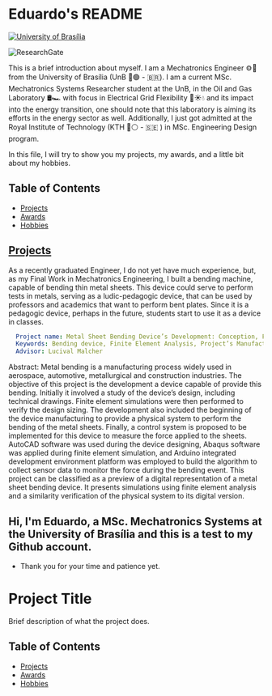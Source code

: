 # Eduardo's README

[![University of Brasília](https://example.com/unb_logo.png)](https://www.unb.br)



![ResearchGate](https://img.shields.io/badge/ResearchGate-00CCBB?style=for-the-badge&logo=ResearchGate&logoColor=white)


This is a brief introduction about myself. I am a Mechatronics Engineer ⚙️🔌 from the University of Brasília (UnB 🔵🟢 - 🇧🇷). I am a current MSc. Mechatronics Systems Researcher student at the UnB, in the Oil and Gas Laboratory 🛢️🏎️ with focus in Electrical Grid Flexibility 🔋☀️💧 and its impact into the energy transition, one should note that this laboratory is aiming its efforts in the energy sector as well. Additionally, I just got admitted at the Royal Institute of Technology (KTH 🔵⚪ - 🇸🇪 ) in MSc. Engineering Design program.

In this file, I will try to show you my projects, my awards, and a little bit about my hobbies.


## Table of Contents

- [Projects](#projects)
- [Awards](#awards)
- [Hobbies](#hobbies)

## [Projects](#proj)

As a recently graduated Engineer, I do not yet have much experience, but, as my Final Work in Mechatronics Engineering, I built a bending machine, capable of bending thin metal sheets. This device could serve to perform tests in metals, serving as a ludic-pedagogic device, that can be used by professors and academics that want to perform bent plates. Since it is a pedagogic device, perhaps in the future, students start to use it as a device in classes.

```yaml
  Project name: Metal Sheet Bending Device’s Development: Conception, Finite Element Analysis and Control System.
  Keywords: Bending device, Finite Element Analysis, Project’s Manufacturing, Control System.
  Advisor: Lucival Malcher
```
Abstract: Metal bending is a manufacturing process widely used in aerospace, automotive, metallurgical and construction industries. The objective of this project is the development a device capable of provide this bending. Initially it involved a study of the device’s design, including technical drawings. Finite element simulations were then performed to verify the design sizing. The development also included the beginning of the device manufacturing to provide a physical system to perform the bending of the metal sheets. Finally, a control system is proposed to be implemented for this device to measure the force applied to the sheets. AutoCAD software was used during the device designing, Abaqus software was applied during finite element simulation, and Arduino integrated development environment platform was employed to build the algorithm to collect sensor data to monitor the force during the bending event. This project can be classified as a preview of a digital representation of a metal sheet bending device. It presents simulations using finite element analysis and a similarity verification of the physical system to its digital version.

## Hi, I'm Eduardo, a MSc. Mechatronics Systems at the University of Brasília and this is a test to my Github account.

* Thank you for your time and patience yet.


# Project Title

Brief description of what the project does.

## Table of Contents

- [Projects](#proj)
- [Awards](#awa)
- [Hobbies](#hobs)
